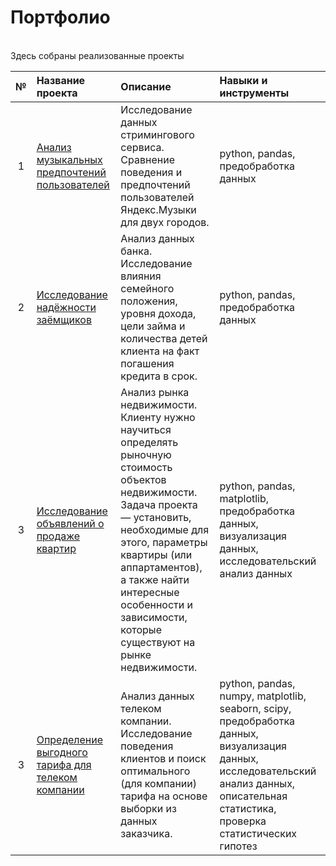 
# Портфолио
<br />
Здесь собраны реализованные проекты


| № | Название проекта      | Описание                       | Навыки и инструменты     |
|:-:|:----------------------|:-------------------------------|:-------------------------|
| 1 | [Анализ музыкальных предпочтений пользователей](project_01_da_music) | Исследование данных стримингового сервиса. Сравнение поведения и предпочтений пользователей Яндекс.Музыки для двух городов.| python, pandas, предобработка данных |
| 2 | [Исследование надёжности заёмщиков](project_02_da_reliability_of_borrowers) |Анализ данных банка. Исследование влияния семейного положения, уровня дохода, цели займа и количества детей клиента на факт погашения кредита в срок. | python, pandas, предобработка данных |
| 3 | [Исследование объявлений о продаже квартир](project_03_da_sale_of_apartments) |Анализ рынка недвижимости. Клиенту нужно научиться определять рыночную стоимость объектов недвижимости. Задача проекта — установить, необходимые для этого, параметры квартиры (или аппартаментов), а также найти интересные особенности и зависимости, которые существуют на рынке недвижимости. | python, pandas, matplotlib, предобработка данных, визуализация данных, исследовательский анализ данных |
| 3 | [Определение выгодного тарифа для телеком компании](project_04_da_tariffs_mobile)  |Анализ данных телеком компании. Исследование поведения клиентов и поиск оптимального (для компании) тарифа на основе выборки из данных заказчика.| python, pandas,  numpy, matplotlib, seaborn, scipy, предобработка данных, визуализация данных, исследовательский анализ данных, описательная статистика, проверка статистических гипотез |
